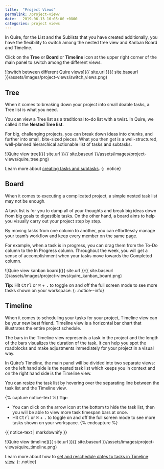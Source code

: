 ```yaml
---
title:  "Project Views"
permalink: /project-view/
date:   2019-06-13 16:05:00 +0800
categories: project views
---
```

In Quire, for the List and the Sublists that you have created additionally, you have the flexibility to switch among the nested tree view and Kanban Board and Timeline. 

Click on the **Tree** or **Board** or **Timeline** icon at the upper right corner of the main panel to switch among the different views. 


![switch between different Quire views]({{ site.url }}{{ site.baseurl }}/assets/images/project-views/switch_views.png)


## Tree 
When it comes to breaking down your project into small doable tasks, a Tree list is what you need. 

You can view a Tree list as a traditional to-do list with a twist. In Quire, we called it the **Nested Tree list**. 

For big, challenging projects, you can break down ideas into chunks, and further into small, bite-sized pieces. What you then get is a well-structured, well-planned hierarchical actionable list of tasks and subtasks.


![Quire view tree]({{ site.url }}{{ site.baseurl }}/assets/images/project-views/quire_tree.png)

Learn more about [creating tasks and subtasks](/guide/add-task/). 
{: .notice}


## Board   
When it comes to executing a complicated project, a simple nested task list may not be enough.

A task list is for you to dump all of your thoughts and break big ideas down from big goals to digestible tasks. On the other hand, a board aims to help you visually carry out your project step by step.

By moving tasks from one column to another, you can effortlessly manage your team’s workflow and keep every member on the same page.

For example, when a task is in progress, you can drag them from the To-Do column to the In Progress column. Throughout the week, you will get a sense of accomplishment when your tasks move towards the Completed column.

![Quire view kanban board]({{ site.url }}{{ site.baseurl }}/assets/images/project-views/quire_kanban_board.png)


**Tip:** Hit <kbd>Ctrl</kbd> or <kbd>⌘</kbd> + <kbd>.</kbd> to toggle on and off the full screen mode to see more tasks shown on your workspace. 
{: .notice--info}


## Timeline 

When it comes to scheduling your tasks for your project, Timeline view can be your new best friend. Timeline view is a horizontal bar chart that illustrates the entire project schedule. 

The bars in the Timeline view represents a task in the project and the length of the bars visualizes the duration of the task. It can help you spot the roadblocks and make adjustments immediately for your project in a visual way.

In Quire’s Timeline, the main panel will be divided into two separate views: on the left hand side is the nested task list which keeps you in context and on the right hand side is the Timeline view. 

You can resize the task list by hovering over the separating line between the task list and the Timeline view. 


{% capture notice-text %}
**Tip:** 
- You can click on the arrow icon at the bottom to hide the task list, then you will be able to view more task timespan bars at once. 
- Hit <kbd>Ctrl</kbd> or <kbd>⌘</kbd> + <kbd>.</kbd> to toggle on and off the full screen mode to see more tasks shown on your workspace. 
{% endcapture %}

<div class="notice--info">
  {{ notice-text | markdownify }}
</div>

![Quire view timeline]({{ site.url }}{{ site.baseurl }}/assets/images/project-views/quire_timeline.png)


Learn more about how to [set and reschedule dates to tasks in Timeline view](/guide/reschedule-tasks-in-timeline/). 
{: .notice}








